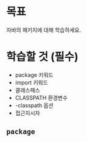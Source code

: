 # 목표
자바의 패키지에 대해 학습하세요.

# 학습할 것 (필수)
- package 키워드
- import 키워드
- 클래스패스
- CLASSPATH 환경변수
- -classpath 옵션
- 접근지시자

## `package`
